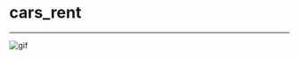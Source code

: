 # cars_rent

____

![gif](https://github.com/Dukvaha27/cars_rent/blob/Dukvakha/client/public/1.gif)
